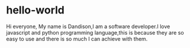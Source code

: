 # hello-world

Hi everyone,
My name is Dandison,I am a software developer.I love javascript and python
programming language,this is because they are so easy to use and there is so much 
I can achieve with them.
